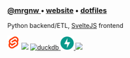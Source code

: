 


### <a href="https://twitter.com/mrgnw"> @mrgnw </a> • [website](https://mrgnw.dev) • [dotfiles](https://github.com/mrgnw/dotfiles)

Python backend/ETL, [SvelteJS](https://svelte.dev) frontend

<div>
         <a href="https://svelte.dev"><img src="https://raw.githubusercontent.com/sveltejs/branding/master/svelte-logo.svg" width="28"></img></a>
         <img src="https://upload.wikimedia.org/wikipedia/commons/archive/c/c3/20220821155028%21Python-logo-notext.svg" width="30"></img>
         <a href="https://duckdb.org">
         <img alt="duckdb" src="https://raw.githubusercontent.com/duckdb/duckdb-web/b62f80aa44f68e98d5512cf9aae876d0956aa260/images/duckdb-circle.svg" width="32"></img>
         </a>
         <a href="https://fastapi.tiangolo.com">
                  <img alt="fastapi" src="img/fastapi.svg" width="30"></img>
         </a>
         <a href="https://postgresql.org">
         <img src="https://wiki.postgresql.org/images/a/a4/PostgreSQL_logo.3colors.svg" width="28"></img>
         </a>
         
         
<div>
